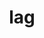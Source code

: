 ---
category: 3-letters
denotation: null
name: lag
reference_link: https://www.etymonline.com/word/lag
root_language: null
root_name: null
title: lag
type: free
word_sums:
- respelling: lag
  sum: 'Lag + '
---